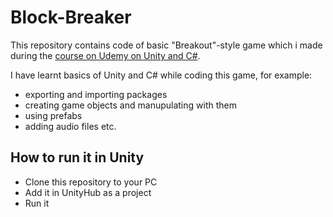 # Block-Breaker
This repository contains code of basic "Breakout"-style game which i made during the [course on Udemy on Unity and C#](https://www.udemy.com/course/unitycourse/).

I have learnt basics of Unity and C# while coding this game, for example:
* exporting and importing packages
* creating game objects and manupulating with them
* using prefabs
* adding audio files etc.
## How to run it in Unity
* Clone this repository to your PC
* Add it in UnityHub as a project
* Run it
